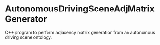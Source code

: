 # AutonomousDrivingSceneAdjMatrixGenerator
C++ program to perform adjacency matrix generation from an autonomous driving scene ontology.
